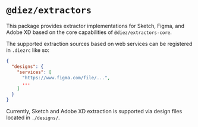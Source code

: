 # `@diez/extractors`

This package provides extractor implementations for Sketch, Figma, and Adobe XD based on the core capabilities of `@diez/extractors-core`.

The supported extraction sources based on web services can be registered in `.diezrc` like so:

```json
{
  "designs": {
    "services": [
      "https://www.figma.com/file/...",
      ...
    ]
  }
}
```

Currently, Sketch and Adobe XD extraction is supported via design files located in `./designs/`.
